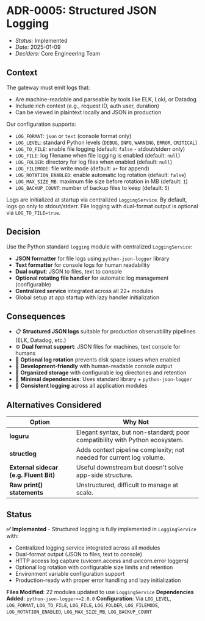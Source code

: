 # ADR-0005: Structured JSON Logging

- *Status:* Implemented
- *Date:* 2025-01-09
- *Deciders:* Core Engineering Team

## Context

The gateway must emit logs that:

- Are machine-readable and parseable by tools like ELK, Loki, or Datadog
- Include rich context (e.g., request ID, auth user, duration)
- Can be viewed in plaintext locally and JSON in production

Our configuration supports:

- `LOG_FORMAT`: `json` or `text` (console format only)
- `LOG_LEVEL`: standard Python levels (`DEBUG`, `INFO`, `WARNING`, `ERROR`, `CRITICAL`)
- `LOG_TO_FILE`: enable file logging (default: `false` - stdout/stderr only)
- `LOG_FILE`: log filename when file logging is enabled (default: `null`)
- `LOG_FOLDER`: directory for log files when enabled (default: `null`)
- `LOG_FILEMODE`: file write mode (default: `a+` for append)
- `LOG_ROTATION_ENABLED`: enable automatic log rotation (default: `false`)
- `LOG_MAX_SIZE_MB`: maximum file size before rotation in MB (default: `1`)
- `LOG_BACKUP_COUNT`: number of backup files to keep (default: `5`)

Logs are initialized at startup via centralized `LoggingService`. By default, logs go only to stdout/stderr. File logging with dual-format output is optional via `LOG_TO_FILE=true`.

## Decision

Use the Python standard `logging` module with centralized `LoggingService`:

- **JSON formatter** for file logs using `python-json-logger` library
- **Text formatter** for console logs for human readability
- **Dual output**: JSON to files, text to console
- **Optional rotating file handler** for automatic log management (configurable)
- **Centralized service** integrated across all 22+ modules
- Global setup at app startup with lazy handler initialization

## Consequences

- 📋 **Structured JSON logs** suitable for production observability pipelines (ELK, Datadog, etc.)
- ⚙️ **Dual format support**: JSON files for machines, text console for humans
- 🔄 **Optional log rotation** prevents disk space issues when enabled
- 🧪 **Development-friendly** with human-readable console output
- 📁 **Organized storage** with configurable log directories and retention
- 🧱 **Minimal dependencies**: Uses standard library + `python-json-logger`
- 🎯 **Consistent logging** across all application modules

## Alternatives Considered

| Option | Why Not |
|--------|---------|
| **loguru** | Elegant syntax, but non-standard; poor compatibility with Python ecosystem. |
| **structlog** | Adds context pipeline complexity; not needed for current log volume. |
| **External sidecar (e.g. Fluent Bit)** | Useful downstream but doesn't solve app-side structure. |
| **Raw print() statements** | Unstructured, difficult to manage at scale. |

## Status

**✅ Implemented** - Structured logging is fully implemented in `LoggingService` with:

- Centralized logging service integrated across all modules
- Dual-format output (JSON to files, text to console)
- HTTP access log capture (uvicorn.access and uvicorn.error loggers)
- Optional log rotation with configurable size limits and retention
- Environment variable configuration support
- Production-ready with proper error handling and lazy initialization

**Files Modified**: 22 modules updated to use `LoggingService`
**Dependencies Added**: `python-json-logger>=2.0.0`
**Configuration**: Via `LOG_LEVEL`, `LOG_FORMAT`, `LOG_TO_FILE`, `LOG_FILE`, `LOG_FOLDER`, `LOG_FILEMODE`, `LOG_ROTATION_ENABLED`, `LOG_MAX_SIZE_MB`, `LOG_BACKUP_COUNT`
